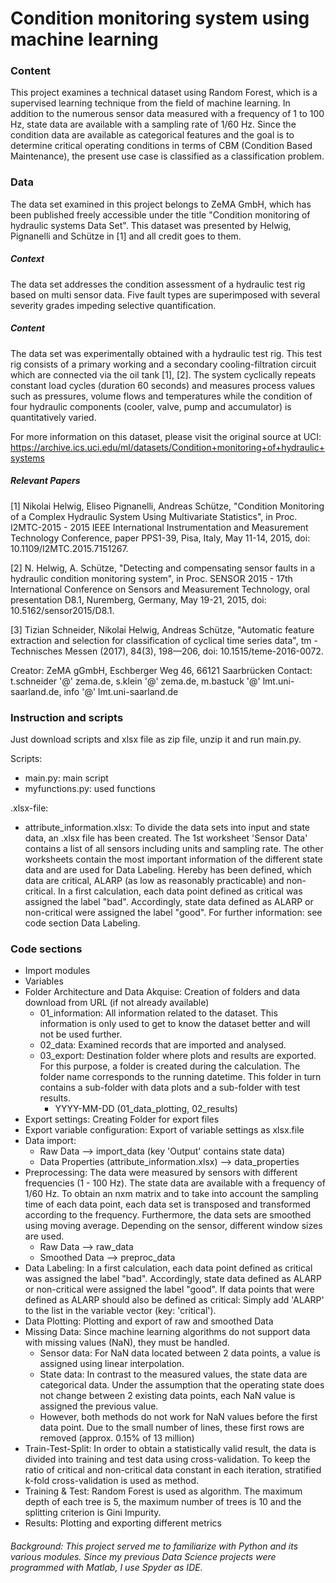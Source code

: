 # Condition monitoring system using machine learning

### Content
This project examines a technical dataset using Random Forest, which is a supervised learning technique from the field of machine learning.
In addition to the numerous sensor data measured with a frequency of 1 to 100 Hz, state data are available with a sampling rate of 1/60 Hz.
Since the condition data are available as categorical features and the goal is to determine critical operating conditions in terms of CBM (Condition Based Maintenance), the present use case is classified as a classification problem.

### Data

The data set examined in this project belongs to ZeMA GmbH, which has been published freely accessible under the title "Condition monitoring of hydraulic systems Data Set".
This dataset was presented by Helwig, Pignanelli and Schütze in [1] and all credit goes to them.
	
##### Context
The data set addresses the condition assessment of a hydraulic test rig based on multi sensor data. Five fault types are superimposed with several severity grades impeding selective quantification.
	
##### Content
The data set was experimentally obtained with a hydraulic test rig. This test rig consists of a primary working and a secondary cooling-filtration circuit which are connected via the oil tank [1], [2].
The system cyclically repeats constant load cycles (duration 60 seconds) and measures process values such as pressures, volume flows and temperatures while the condition of four hydraulic components (cooler, valve, pump and accumulator) is quantitatively varied.

For more information on this dataset, please visit the original source at UCI:
https://archive.ics.uci.edu/ml/datasets/Condition+monitoring+of+hydraulic+systems

##### Relevant Papers
[1] Nikolai Helwig, Eliseo Pignanelli, Andreas Schütze, "Condition Monitoring of a Complex Hydraulic System Using Multivariate Statistics",
in Proc. I2MTC-2015 - 2015 IEEE International Instrumentation and Measurement Technology Conference, paper PPS1-39, Pisa, Italy, May 11-14, 2015,
doi: 10.1109/I2MTC.2015.7151267.

[2] N. Helwig, A. Schütze, "Detecting and compensating sensor faults in a hydraulic condition monitoring system",
in Proc. SENSOR 2015 - 17th International Conference on Sensors and Measurement Technology, oral presentation D8.1, Nuremberg, Germany, May 19-21, 2015,
doi: 10.5162/sensor2015/D8.1.

[3] Tizian Schneider, Nikolai Helwig, Andreas Schütze, "Automatic feature extraction and selection for classification of cyclical time series data",
tm - Technisches Messen (2017), 84(3), 198—206, doi: 10.1515/teme-2016-0072.

Creator: ZeMA gGmbH, Eschberger Weg 46, 66121 Saarbrücken
Contact: t.schneider '@' zema.de, s.klein '@' zema.de, m.bastuck '@' lmt.uni-saarland.de, info '@' lmt.uni-saarland.de

### Instruction and scripts
Just download scripts and xlsx file as zip file, unzip it and run main.py.

Scripts:
- main.py: main script
- myfunctions.py: used functions

.xlsx-file:
- attribute_information.xlsx: To divide the data sets into input and state data, an .xlsx file has been created.
The 1st worksheet 'Sensor Data' contains a list of all sensors including units and sampling rate.
The other worksheets contain the most important information of the different state data and are used for Data Labeling.
Hereby has been defined, which data are critical, ALARP (as low as reasonably practicable) and non-critical.
In a first calculation, each data point defined as critical was assigned the label "bad". Accordingly, state data defined as ALARP or non-critical were assigned the label "good".
For further information: see code section Data Labeling.

### Code sections
- Import modules
- Variables
- Folder Architecture and Data Akquise: Creation of folders and data download from URL (if not already available)
  - 01_information: All information related to the dataset. This information is only used to get to know the dataset better and will not be used further.
  - 02_data: Examined records that are imported and analysed.
  - 03_export: Destination folder where plots and results are exported. For this purpose, a folder is created during the calculation. The folder name corresponds to the
    running datetime. This folder in turn contains a sub-folder with data plots and a sub-folder with test results.
  	- YYYY-MM-DD (01_data_plotting, 02_results)
- Export settings: Creating Folder for export files
- Export variable configuration: Export of variable settings as xlsx.file
- Data import:
  - Raw Data --> import_data (key 'Output' contains state data)
  - Data Properties (attribute_information.xlsx) --> data_properties
- Preprocessing:
The data were measured by sensors with different frequencies (1 - 100 Hz). The state data are available with a frequency of 1/60 Hz.
To obtain an nxm matrix and to take into account the sampling time of each data point, each data set is transposed and transformed according to the frequency.
Furthermore, the data sets are smoothed using moving average. Depending on the sensor, different window sizes are used.
  - Raw Data --> raw_data
  - Smoothed Data --> preproc_data 
- Data Labeling:
In a first calculation, each data point defined as critical was assigned the label "bad". Accordingly, state data defined as ALARP or non-critical were assigned the label "good".
If data points that were defined as ALARP should also be defined as critical: Simply add 'ALARP' to the list in the variable vector (key: 'critical').
- Data Plotting: Plotting and export of raw and smoothed Data
- Missing Data:
Since machine learning algorithms do not support data with missing values (NaN), they must be handled.
  - Sensor data: For NaN data located between 2 data points, a value is assigned using linear interpolation.
  - State data: In contrast to the measured values, the state data are categorical data. Under the assumption that the operating state does not change between 2 existing data points, each NaN value is assigned the previous value.
  - However, both methods do not work for NaN values before the first data point. Due to the small number of lines, these first rows are removed (approx. 0.15% of 13 million)
- Train-Test-Split:
In order to obtain a statistically valid result, the data is divided into training and test data using cross-validation.
To keep the ratio of critical and non-critical data constant in each iteration, stratified k-fold cross-validation is used as method.
- Training & Test:
Random Forest is used as algorithm.
The maximum depth of each tree is 5, the maximum number of trees is 10 and the splitting criterion is Gini Impurity.
- Results:
Plotting and exporting different metrics

###### Background: This project served me to familiarize with Python and its various modules. Since my previous Data Science projects were programmed with Matlab, I use Spyder as IDE.
